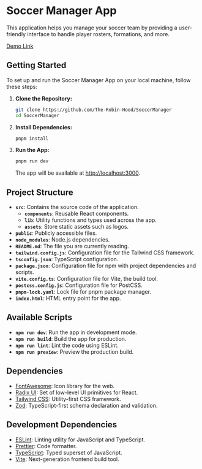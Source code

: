 # Soccer Manager App

This application helps you manage your soccer team by providing a user-friendly interface to handle player rosters, formations, and more. 

[Demo Link](https://the-robin-hood.github.io/SoccerManager/)

## Getting Started

To set up and run the Soccer Manager App on your local machine, follow these steps:

1. **Clone the Repository:**

   ```bash
   git clone https://github.com/The-Robin-Hood/SoccerManager
   cd SoccerManager
   ```

2. **Install Dependencies:**

   ```bash
   pnpm install
   ```

3. **Run the App:**
   ```bash
   pnpm run dev
   ```
   The app will be available at [http://localhost:3000](http://localhost:3000).

## Project Structure

- **`src`**: Contains the source code of the application.
  - **`components`**: Reusable React components.
  - **`lib`**: Utility functions and types used across the app.
  - **`assets`**: Store static assets such as logos.
- **`public`**: Publicly accessible files.
- **`node_modules`**: Node.js dependencies.
- **`README.md`**: The file you are currently reading.
- **`tailwind.config.js`**: Configuration file for the Tailwind CSS framework.
- **`tsconfig.json`**: TypeScript configuration.
- **`package.json`**: Configuration file for npm with project dependencies and scripts.
- **`vite.config.ts`**: Configuration file for Vite, the build tool.
- **`postcss.config.js`**: Configuration file for PostCSS.
- **`pnpm-lock.yaml`**: Lock file for pnpm package manager.
- **`index.html`**: HTML entry point for the app.

## Available Scripts

- **`npm run dev`**: Run the app in development mode.
- **`npm run build`**: Build the app for production.
- **`npm run lint`**: Lint the code using ESLint.
- **`npm run preview`**: Preview the production build.

## Dependencies

- [FontAwesome](https://fontawesome.com/): Icon library for the web.
- [Radix UI](https://radix-ui.com/): Set of low-level UI primitives for React.
- [Tailwind CSS](https://tailwindcss.com/): Utility-first CSS framework.
- [Zod](https://github.com/colinhacks/zod): TypeScript-first schema declaration and validation.

## Development Dependencies

- [ESLint](https://eslint.org/): Linting utility for JavaScript and TypeScript.
- [Prettier](https://prettier.io/): Code formatter.
- [TypeScript](https://www.typescriptlang.org/): Typed superset of JavaScript.
- [Vite](https://vitejs.dev/): Next-generation frontend build tool.
